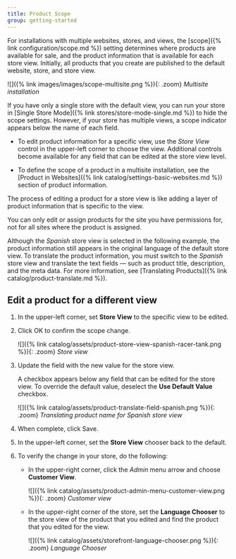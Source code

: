 ```yaml
---
title: Product Scope
group: getting-started
---
```


For installations with multiple websites, stores, and views, the [scope]({% link configuration/scope.md %}) setting determines where products are available for sale, and the product information that is available for each store view. Initially, all products that you create are published to the default website, store, and store view.

![]({% link images/images/scope-multisite.png %}){: .zoom}
_Multisite installation_

If you have only a single store with the default view, you can run your store in [Single Store Mode]({% link stores/store-mode-single.md %}) to hide the scope settings. However, if your store has multiple views, a scope indicator appears below the name of each field.

- To edit product information for a specific view, use the _Store View_ control in the upper-left corner to choose the view. Additional controls become available for any field that can be edited at the store view level.

- To define the scope of a product in a multisite installation, see the [Product in Websites]({% link catalog/settings-basic-websites.md %}) section of product information.

The process of editing a product for a store view is like adding a layer of product information that is specific to the view.

You can only edit or assign products for the site you have permissions for, not for all sites where the product is assigned.

Although the _Spanish_ store view is selected in the following example, the product information still appears in the original language of the default store view. To translate the product information, you must switch to the _Spanish_ store view and translate the text fields — such as product title, description, and the meta data. For more information, see [Translating Products]({% link catalog/product-translate.md %}).

## Edit a product for a different view

1. In the upper-left corner, set **Store View** to the specific view to be edited.

1. Click <span class="btn">OK</span> to confirm the scope change.

    ![]({% link catalog/assets/product-store-view-spanish-racer-tank.png %}){: .zoom}
    _Store view_

1. Update the field with the new value for the store view.

    A checkbox appears below any field that can be edited for the store view. To override the default value, deselect the **Use Default Value** checkbox.

    ![]({% link catalog/assets/product-translate-field-spanish.png %}){: .zoom}
    _Translating product name for Spanish store view_

1. When complete, click <span class="btn">Save</span>.

1. In the upper-left corner, set the **Store View** chooser back to the default.

1. To verify the change in your store, do the following:

   - In the upper-right corner, click the _Admin_ menu arrow and choose **Customer View**.

      ![]({% link catalog/assets/product-admin-menu-customer-view.png %}){: .zoom}
      _Customer view_

   - In the upper-right corner of the store, set the **Language Chooser** to the store view of the product that you edited and find the product that you edited for the view.

      ![]({% link catalog/assets/storefront-language-chooser.png %}){: .zoom}
      _Language Chooser_
